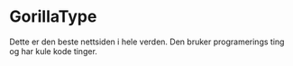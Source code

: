 # GorillaType
Dette er den beste nettsiden i hele verden. Den bruker programerings ting og har kule kode tinger.
